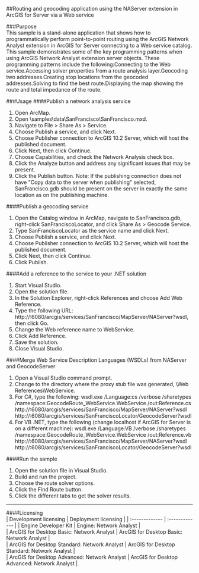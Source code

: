 ##Routing and geocoding application using the NAServer extension in ArcGIS for Server via a Web service

###Purpose  
This sample is a stand-alone application that shows how to programmatically perform point-to-point routing using the ArcGIS Network Analyst extension in ArcGIS for Server connecting to a Web service catalog. This sample demonstrates some of the key programming patterns when using ArcGIS Network Analyst extension server objects. These programming patterns include the following:Connecting to the Web service.Accessing solver properties from a route analysis layer.Geocoding two addresses.Creating stop locations from the geocoded addresses.Solving to find the best route.Displaying the map showing the route and total impedance of the route.   


###Usage
####Publish a network analysis service  
1. Open ArcMap.  
1. Open <Your ArcGIS Developer Kit install folder>\samples\data\SanFrancisco\SanFrancisco.mxd.  
1. Navigate to File > Share As > Service.  
1. Choose Publish a service, and click Next.  
1. Choose Publisher connection to ArcGIS 10.2 Server, which will host the published document.   
1. Click Next, then click Continue.  
1. Choose Capabilities, and check the Network Analysis check box.  
1. Click the Analyze button and address any significant issues that may be present.  
1. Click the Publish button. Note: If the publishing connection does not have "Copy data to the server when publishing" selected, SanFrancisco.gdb should be present on the server in exactly the same location as on the publishing machine.  

####Publish a geocoding service  
1. Open the Catalog window in ArcMap, navigate to SanFrancisco.gdb, right-click SanFranciscoLocator, and click Share As > Geocode Service.  
1. Type SanFranciscoLocator as the service name and click Next.  
1. Choose Publish a service, and click Next.  
1. Choose Publisher connection to ArcGIS 10.2 Server, which will host the published document.   
1. Click Next, then click Continue.  
1. Click Publish.  

####Add a reference to the service to your .NET solution  
1. Start Visual Studio.  
1. Open the solution file.  
1. In the Solution Explorer, right-click References and choose Add Web Reference.  
1. Type the following URL: http://<server>:6080/arcgis/services/SanFrancisco/MapServer/NAServer?wsdl, then click Go.  
1. Change the Web reference name to WebService.  
1. Click Add Reference.  
1. Save the solution.  
1. Close Visual Studio.  

####Merge Web Service Description Languages (WSDLs) from NAServer and GeocodeServer  
1. Open a Visual Studio command prompt.  
1. Change to the directory where the proxy stub file was generated, <Solution Folder>\Web References\WebService.  
1. For C#, type the following: wsdl.exe /Language:cs /verbose /sharetypes /namespace:GeocodeRoute_WebService.WebService /out:Reference.cs http://<server>:6080/arcgis/services/SanFrancisco/MapServer/NAServer?wsdl http://<server>:6080/arcgis/services/SanFranciscoLocator/GeocodeServer?wsdl  
1. For VB .NET, type the following (change localhost if ArcGIS  for Server is on a different machine): wsdl.exe /Language:VB /verbose /sharetypes /namespace:GeocodeRoute_WebService.WebService /out:Reference.vb http://<server>:6080/arcgis/services/SanFrancisco/MapServer/NAServer?wsdl http://<server>:6080/arcgis/services/SanFranciscoLocator/GeocodeServer?wsdl  

####Run the sample  
1. Open the solution file in Visual Studio.  
1. Build and run the project.  
1. Choose the route solver options.  
1. Click the Find Route button.  
1. Click the different tabs to get the solver results.  









---------------------------------

####Licensing  
| Development licensing | Deployment licensing | 
| :------------- | :------------- | 
| Engine Developer Kit | Engine: Network Analyst |  
| ArcGIS for Desktop Basic: Network Analyst | ArcGIS for Desktop Basic: Network Analyst |  
| ArcGIS for Desktop Standard: Network Analyst | ArcGIS for Desktop Standard: Network Analyst |  
| ArcGIS for Desktop Advanced: Network Analyst | ArcGIS for Desktop Advanced: Network Analyst |  


